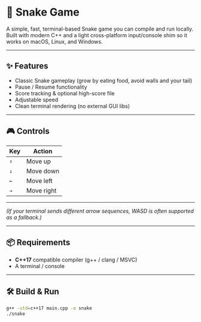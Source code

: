 # 🐍 Snake Game

A simple, fast, terminal-based Snake game you can compile and run locally.  
Built with modern C++ and a light cross-platform input/console shim so it works on macOS, Linux, and Windows.

---

## ✨ Features

- Classic Snake gameplay (grow by eating food, avoid walls and your tail)
- Pause / Resume functionality
- Score tracking & optional high-score file
- Adjustable speed
- Clean terminal rendering (no external GUI libs)

---

## 🎮 Controls

| Key | Action           |
|-----|------------------|
| `↑` | Move up          |
| `↓` | Move down        |
| `←` | Move left        |
| `→` | Move right       |
-------------------------

*(If your terminal sends different arrow sequences, WASD is often supported as a fallback.)*

---

## 📦 Requirements

- **C++17** compatible compiler (g++ / clang / MSVC)
- A terminal / console

---

## 🛠️ Build & Run


```bash
g++ -std=c++17 main.cpp -o snake
./snake
